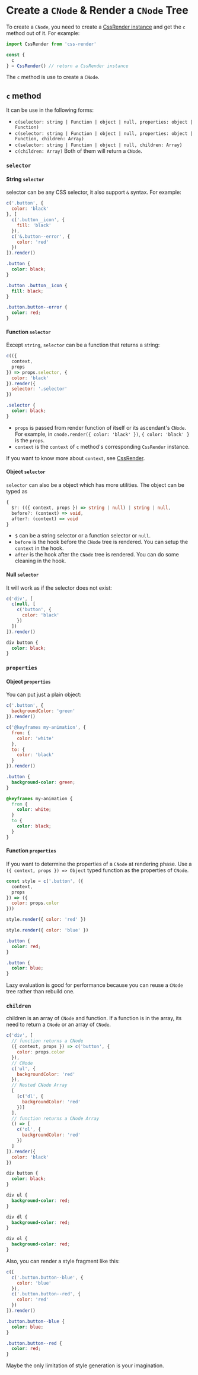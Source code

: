 # Create a `CNode` & Render a `CNode` Tree
To create a `CNode`, you need to create a [CssRender instance](https://github.com/07akioni/css-render/blob/master/docs/css-render-instance.md) and get the `c` method out of it. For example:
```js
import CssRender from 'css-render'

const {
  c
} = CssRender() // return a CssRender instance
```
The `c` method is use to create a `CNode`.
## `c` method
It can be use in the following forms:
- `c(selector: string | Function | object | null, properties: object | Function)`
- `c(selector: string | Function | object | null, properties: object | Function, children: Array)`
- `c(selector: string | Function | object | null, children: Array)`
- `c(children: Array)`
Both of them will return a `CNode`.
### `selector`
#### String `selector`
selector can be any CSS selector, it also support `&` syntax.
For example:
```js
c('.button', {
  color: 'black'
}, [
  c('.button__icon', {
    fill: 'black'
  }),
  c('&.button--error', {
    color: 'red'
  })
]).render()
```
```css
.button {
  color: black;
}

.button .button__icon {
  fill: black;
}

.button.button--error {
  color: red;
}
```
#### Function `selector`
Except `string`, `selector` can be a function that returns a string:
```js
c(({
  context,
  props
}) => props.selector, {
  color: 'black'
}).render({
  selector: '.selector'
})
```
```css
.selector {
  color: black;
}
```
- `props` is passed from render function of itself or its ascendant's `CNode`. For example, in `cnode.render({ color: 'black' })`, `{ color: 'black' }` is the `props`.
- `context` is the `context` of `c` method's corresponding `CssRender` instance.

If you want to know more about `context`, see [CssRender](https://github.com/07akioni/css-render/blob/master/docs/css-render-instance.md).

#### Object `selector`

`selector` can also be a object which has more utilities. The object can be typed as
```typescript
{
  $?: (({ context, props }) => string | null) | string | null,
  before?: (context) => void,
  after?: (context) => void
}
```
- `$` can be a string selector or a function selector or `null`.
- `before` is the hook before the `CNode` tree is rendered. You can setup the `context` in the hook.
- `after` is the hook after the `CNode` tree is rendered. You can do some cleaning in the hook.

#### Null `selector`
It will work as if the selector does not exist:
```js
c('div', [
  c(null, [
    c('button', {
      color: 'black'
    })
  ])
]).render()
```
```css
div button {
  color: black;
}
```

### `properties`
#### Object `properties`
You can put just a plain object:
```js
c('.button', {
  backgroundColor: 'green'
}).render()

c('@keyframes my-animation', {
  from: {
    color: 'white'
  },
  to: {
    color: 'black'
  }
}).render()
```
```css
.button {
  background-color: green;
}

@keyframes my-animation {
  from {
    color: white;
  }
  to {
    color: black;
  }
}
```
#### Function `properties`
If you want to determine the properties of a `CNode` at rendering phase. Use a `({ context, props }) => Object` typed function as the properties of `CNode`.

```js
const style = c('.button', ({
  context,
  props
}) => ({
  color: props.color
}))

style.render({ color: 'red' })

style.render({ color: 'blue' })
```
```css
.button {
  color: red;
}

.button {
  color: blue;
}
```

Lazy evaluation is good for performance because you can reuse a `CNode` tree rather than rebuild one.

### `children`
children is an array of `CNode` and function. If a function is in the array, its need to return a `CNode` or an array of `CNode`.
```js
c('div', [
  // function returns a CNode
  ({ context, props }) => c('button', {
    color: props.color
  }),
  // CNode
  c('ul', {
    backgroundColor: 'red'
  }),
  // Nested CNode Array
  [
    [c('dl', {
      backgroundColor: 'red'
    })]
  ],
  // function returns a CNode Array
  () => [
    c('ol', {
      backgroundColor: 'red'
    })
  ]
]).render({
  color: 'black'
})
```
```css
div button {
  color: black;
}

div ul {
  background-color: red;
}

div dl {
  background-color: red;
}

div ol {
  background-color: red;
}
```

Also, you can render a style fragment like this:
```js
c([
  c('.button.button--blue', {
    color: 'blue'
  }),
  c('.button.button--red', {
    color: 'red'
  })
]).render()
```
```css
.button.button--blue {
  color: blue;
}

.button.button--red {
  color: red;
}
```

Maybe the only limitation of style generation is your imagination.
